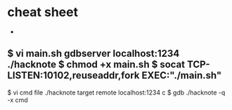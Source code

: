 # cheat sheet
-
$ vi main.sh
gdbserver localhost:1234 ./hacknote
$ chmod +x main.sh
$ socat TCP-LISTEN:10102,reuseaddr,fork EXEC:"./main.sh"
-
$ vi cmd
file ./hacknote
target remote localhost:1234
c
$ gdb ./hacknote -q -x cmd
